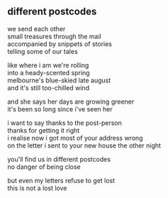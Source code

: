 ## different postcodes

we send each other  
small treasures through the mail  
accompanied by snippets of stories  
telling some of our tales

like where i am we're rolling  
into a heady-scented spring  
melbourne's blue-skied late august  
and it's still too-chilled wind

and she says her days are growing greener  
it's been so long since i've seen her

i want to say thanks to the post-person  
thanks for getting it right  
i realise now i got most of your address wrong  
on the letter i sent to your new house the other night

you'll find us in different postcodes  
no danger of being close

but even my letters refuse to get lost  
this is not a lost love
